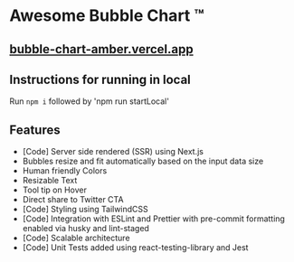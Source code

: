 # Awesome Bubble Chart &trade;

## [bubble-chart-amber.vercel.app](https://bubble-chart-amber.vercel.app/)

## Instructions for running in local
Run `npm i` followed by 'npm run startLocal'

## Features
- [Code] Server side rendered (SSR) using Next.js
- Bubbles resize and fit automatically based on the input data size
- Human friendly Colors
- Resizable Text
- Tool tip on Hover
- Direct share to Twitter CTA
- [Code] Styling using TailwindCSS
- [Code] Integration with ESLint and Prettier with pre-commit formatting enabled via husky and lint-staged
- [Code] Scalable architecture
- [Code] Unit Tests added using react-testing-library and Jest


